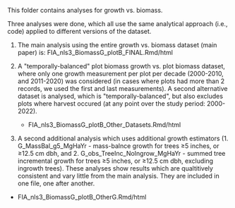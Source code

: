 This folder contains analyses for growth vs. biomass.

Three analyses were done, which all use the same analytical approach (i.e., code) applied to different versions of the dataset.

1. The main analysis using the entire growth vs. biomass dataset (main paper) is: FIA_nls3_BiomassG_plotB_FINAL.Rmd/html
 
2. A "temporally-balanced" plot biomass growth vs. plot biomass dataset, where only one growth measurement per plot per decade (2000-2010, and 2011-2020) was considered (in cases where plots had more than 2 records, we used the first and last measurements).  A second alternative dataset is analysed, which is "temporally-balanced", but also excludes plots where harvest occured (at any point over the study period: 2000-2022). 

    - FIA_nls3_BiomassG_plotB_Other_Datasets.Rmd/html

3. A second additional analysis which uses additional growth estimators (1. G_MassBal_g5_MgHaYr - mass-balnce growth for trees ≥5 inches, or ≥12.5 cm dbh, and 2. G_obs_TreeInc_NoIngrow_MgHaYr - summed tree incremental growth for trees ≥5 inches, or ≥12.5 cm dbh, excluding ingrowth trees).   These analyses show results which are qualtitively consistent and vary little from the main analysis. They are included in one file, one after another.

- FIA_nls3_BiomassG_plotB_OtherG.Rmd/html

